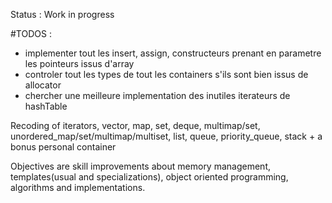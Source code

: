 Status : Work in progress  

  #TODOS : 
  - implementer tout les insert, assign, constructeurs prenant en parametre les pointeurs issus d'array
  - controler tout les types de tout les containers s'ils sont bien issus de allocator
  - chercher une meilleure implementation des inutiles iterateurs de hashTable
  
Recoding of iterators, vector, map, set, deque, multimap/set, unordered_map/set/multimap/multiset, list, queue, priority_queue, stack + a bonus personal container  
  
Objectives are skill improvements about memory management, templates(usual and specializations), object oriented programming, algorithms and implementations.  
